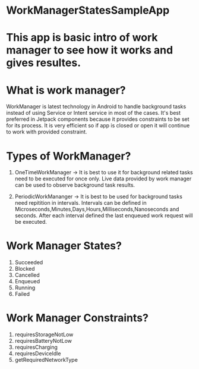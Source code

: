 # WorkManagerStatesSampleApp
# This app is basic intro of work manager to see how it works and gives resultes.
# What is work manager?
  WorkManager is latest technology in Android to handle background tasks instead of using Service or Intent service in most of the cases. It's best preferred in Jetpack components because it provides constraints to be set for its process. It is very efficient so if app is closed or open it will continue to work with provided constraint.
  
# Types of WorkManager?
  1) OneTimeWorkManager -> It is best to use it for background related tasks need to be executed for once only. Live data provided by work manager can be used to observe  background task results.
  
  2) PeriodicWorkMananger -> It is best to be used for background tasks need repitition in intervals. Intervals can be defined in                         Microseconds,Minutes,Days,Hours,Milliseconds,Nanoseconds and seconds. After each interval defined the last enqueued work request will be executed.
  
# Work Manager States?
  1) Succeeded
  2) Blocked
  3) Cancelled
  4) Enqueued
  5) Running
  6) Failed
  
# Work Manager Constraints?
  1) requiresStorageNotLow
  2) requiresBatteryNotLow
  3) requiresCharging
  4) requiresDeviceIdle
  5) getRequiredNetworkType
